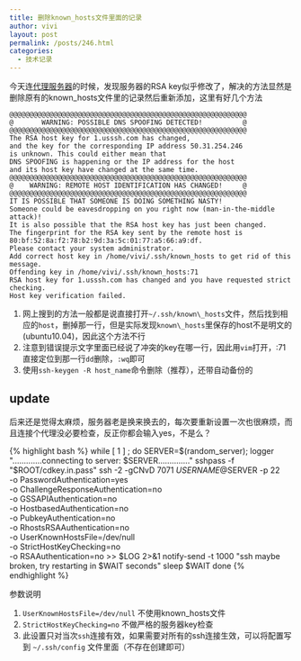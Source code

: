 ```yaml
---
title: 删除known_hosts文件里面的记录
author: vivi
layout: post
permalink: /posts/246.html
categories:
  - 技术记录
---
```

今天连<a href="http://www.usssh.com" target="_blank">代理服务器</a>的时候，发现服务器的RSA key似乎修改了，解决的方法显然是删除原有的known_hosts文件里的记录然后重新添加，这里有好几个方法

```
@@@@@@@@@@@@@@@@@@@@@@@@@@@@@@@@@@@@@@@@@@@@@@@@@@@@@@@@@@@
@       WARNING: POSSIBLE DNS SPOOFING DETECTED!          @
@@@@@@@@@@@@@@@@@@@@@@@@@@@@@@@@@@@@@@@@@@@@@@@@@@@@@@@@@@@
The RSA host key for 1.usssh.com has changed,
and the key for the corresponding IP address 50.31.254.246
is unknown. This could either mean that
DNS SPOOFING is happening or the IP address for the host
and its host key have changed at the same time.
@@@@@@@@@@@@@@@@@@@@@@@@@@@@@@@@@@@@@@@@@@@@@@@@@@@@@@@@@@@
@    WARNING: REMOTE HOST IDENTIFICATION HAS CHANGED!     @
@@@@@@@@@@@@@@@@@@@@@@@@@@@@@@@@@@@@@@@@@@@@@@@@@@@@@@@@@@@
IT IS POSSIBLE THAT SOMEONE IS DOING SOMETHING NASTY!
Someone could be eavesdropping on you right now (man-in-the-middle attack)!
It is also possible that the RSA host key has just been changed.
The fingerprint for the RSA key sent by the remote host is
80:bf:52:8a:f2:78:b2:9d:3a:5c:01:77:a5:66:a9:df.
Please contact your system administrator.
Add correct host key in /home/vivi/.ssh/known_hosts to get rid of this message.
Offending key in /home/vivi/.ssh/known_hosts:71
RSA host key for 1.usssh.com has changed and you have requested strict checking.
Host key verification failed.
```

1. 网上搜到的方法一般都是说直接打开`~/.ssh/known\_hosts`文件，然后找到相应的`host`，删掉那一行，但是实际发现`known\_hosts`里保存的host不是明文的(ubuntu10.04)，因此这个方法不行  
2. 注意到错误提示文字里面已经说了冲突的key在哪一行，因此用`vim`打开，:71直接定位到那一行`dd`删除，`:wq`即可  
3. 使用`ssh-keygen -R host_name`命令删除（推荐），还带自动备份的

## update
后来还是觉得太麻烦，服务器老是换来换去的，每次要重新设置一次也很麻烦，而且连接个代理没必要检查，反正你都会输入yes，不是么？

{% highlight bash %}
while [ 1 ] ; do
  SERVER=$(random_server);
  logger ".............connecting to server: $SERVER.............."
  sshpass -f "$ROOT/cdkey.in.pass" ssh -2 -gCNvD 7071 $USERNAME@$SERVER -p 22 \
        -o PasswordAuthentication=yes \
        -o ChallengeResponseAuthentication=no \
        -o GSSAPIAuthentication=no \
        -o HostbasedAuthentication=no \
        -o PubkeyAuthentication=no \
        -o RhostsRSAAuthentication=no \
        -o UserKnownHostsFile=/dev/null \
        -o StrictHostKeyChecking=no \
        -o RSAAuthentication=no &gt;&gt; $LOG 2&gt;&1
  notify-send -t 1000 "ssh maybe broken, try restarting in $WAIT seconds"
  sleep $WAIT
done
{% endhighlight %}

参数说明

1. `UserKnownHostsFile=/dev/null` 不使用known_hosts文件
2. `StrictHostKeyChecking=no` 不做严格的服务器key检查
3. 此设置只对当次`ssh`连接有效，如果需要对所有的ssh连接生效，可以将配置写到 `~/.ssh/config` 文件里面（不存在创建即可）

